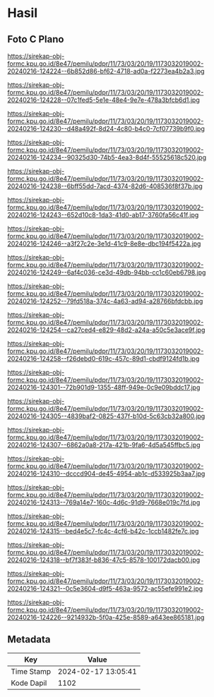 # Hasil

## Foto C Plano

https://sirekap-obj-formc.kpu.go.id/8e47/pemilu/pdpr/11/73/03/20/19/1173032019002-20240216-124224--6b852d86-bf62-4718-ad0a-f2273ea4b2a3.jpg

https://sirekap-obj-formc.kpu.go.id/8e47/pemilu/pdpr/11/73/03/20/19/1173032019002-20240216-124228--07c1fed5-5e1e-48e4-9e7e-478a3bfcb6d1.jpg

https://sirekap-obj-formc.kpu.go.id/8e47/pemilu/pdpr/11/73/03/20/19/1173032019002-20240216-124230--d48a492f-8d24-4c80-b4c0-7cf07739b9f0.jpg

https://sirekap-obj-formc.kpu.go.id/8e47/pemilu/pdpr/11/73/03/20/19/1173032019002-20240216-124234--90325d30-74b5-4ea3-8d4f-55525618c520.jpg

https://sirekap-obj-formc.kpu.go.id/8e47/pemilu/pdpr/11/73/03/20/19/1173032019002-20240216-124238--6bff55dd-7acd-4374-82d6-408536f8f37b.jpg

https://sirekap-obj-formc.kpu.go.id/8e47/pemilu/pdpr/11/73/03/20/19/1173032019002-20240216-124243--652d10c8-1da3-41d0-ab17-3760fa56c41f.jpg

https://sirekap-obj-formc.kpu.go.id/8e47/pemilu/pdpr/11/73/03/20/19/1173032019002-20240216-124246--a3f27c2e-3e1d-41c9-8e8e-dbc194f5422a.jpg

https://sirekap-obj-formc.kpu.go.id/8e47/pemilu/pdpr/11/73/03/20/19/1173032019002-20240216-124249--6af4c036-ce3d-49db-94bb-cc1c60eb6798.jpg

https://sirekap-obj-formc.kpu.go.id/8e47/pemilu/pdpr/11/73/03/20/19/1173032019002-20240216-124252--79fd518a-374c-4a63-ad94-a28766bfdcbb.jpg

https://sirekap-obj-formc.kpu.go.id/8e47/pemilu/pdpr/11/73/03/20/19/1173032019002-20240216-124254--ca27ced4-e829-48d2-a24a-a50c5e3ace9f.jpg

https://sirekap-obj-formc.kpu.go.id/8e47/pemilu/pdpr/11/73/03/20/19/1173032019002-20240216-124258--f26debd0-619c-457c-89d1-cbdf9124fd1b.jpg

https://sirekap-obj-formc.kpu.go.id/8e47/pemilu/pdpr/11/73/03/20/19/1173032019002-20240216-124301--72b901d9-1355-48ff-949e-0c9e09bddc17.jpg

https://sirekap-obj-formc.kpu.go.id/8e47/pemilu/pdpr/11/73/03/20/19/1173032019002-20240216-124305--4839baf2-0825-437f-b10d-5c63cb32a800.jpg

https://sirekap-obj-formc.kpu.go.id/8e47/pemilu/pdpr/11/73/03/20/19/1173032019002-20240216-124307--6862a0a8-217a-421b-9fa6-4d5a545ffbc5.jpg

https://sirekap-obj-formc.kpu.go.id/8e47/pemilu/pdpr/11/73/03/20/19/1173032019002-20240216-124310--dcccd904-de45-4954-ab1c-d533925b3aa7.jpg

https://sirekap-obj-formc.kpu.go.id/8e47/pemilu/pdpr/11/73/03/20/19/1173032019002-20240216-124313--769a14e7-160c-4d6c-91d9-7668e019c7fd.jpg

https://sirekap-obj-formc.kpu.go.id/8e47/pemilu/pdpr/11/73/03/20/19/1173032019002-20240216-124315--bed4e5c7-fc4c-4cf6-b42c-1ccb1482fe7c.jpg

https://sirekap-obj-formc.kpu.go.id/8e47/pemilu/pdpr/11/73/03/20/19/1173032019002-20240216-124318--bf7f383f-b836-47c5-8578-100172dacb00.jpg

https://sirekap-obj-formc.kpu.go.id/8e47/pemilu/pdpr/11/73/03/20/19/1173032019002-20240216-124321--0c5e3604-d9f5-463a-9572-ac55efe991e2.jpg

https://sirekap-obj-formc.kpu.go.id/8e47/pemilu/pdpr/11/73/03/20/19/1173032019002-20240216-124226--9214932b-5f0a-425e-8589-a643ee865181.jpg


## Metadata

| Key        | Value               |
| ---------- | ------------------- |
| Time Stamp | 2024-02-17 13:05:41 |
| Kode Dapil | 1102                |



